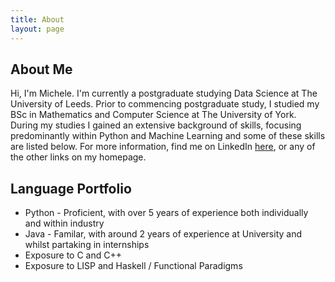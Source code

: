 ```yaml
---
title: About
layout: page
---
```

## About Me

Hi, I'm Michele. I'm currently a postgraduate studying Data Science at The University of Leeds. Prior to commencing postgraduate study, I studied my BSc in Mathematics and Computer Science at The University of York. During my studies I gained an extensive background of skills, focusing predominantly within Python and Machine Learning and some of these skills are listed below. For more information, find me on LinkedIn [here](https://www.linkedin.com/in/pascalemp/), or any of the other links on my homepage.   

<h2>Language Portfolio</h2>

<ul class="skill-list">
	<li>Python - Proficient, with over 5 years of experience both individually and within industry</li>
	<li>Java - Familar, with around 2 years of experience at University and whilst partaking in internships</li>
	<li>Exposure to C and C++</li>
	<li>Exposure to LISP and Haskell / Functional Paradigms</li>
</ul>

